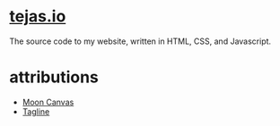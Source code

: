# [tejas.io](http://tejas.io)

The source code to my website, written in HTML, CSS, and Javascript.

# attributions

- [Moon Canvas](https://github.com/AdilVirani/Moon_Canvas)
- [Tagline](https://github.com/simplyianm/simplyianm.github.io/blob/master/index.html#L23)
